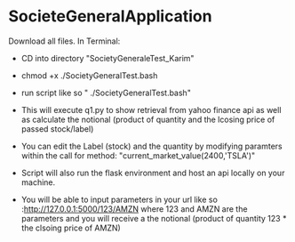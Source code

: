 # SocieteGeneralApplication
Download all files.
In Terminal:
 - CD into directory "SocietyGeneraleTest_Karim"
 - chmod +x ./SocietyGeneralTest.bash
 - run script like so " ./SocietyGeneralTest.bash"
 - This will execute q1.py to show retrieval from yahoo finance api as well as calculate the notional (product of quantity and the lcosing price of passed stock/label)
 
 - You can edit the Label (stock) and the quantity by modifying paramters within the call for method: "current_market_value(2400,'TSLA')"

 - Script will also run the flask environment and host an api locally on your machine. 
 - You will be able to input parameters in your url like so :http://127.0.0.1:5000/123/AMZN where 123 and AMZN are the parameters and you will receive a the notional (product of quantity 123 * the clsoing price of AMZN)
